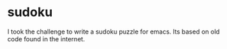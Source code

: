# sudoku
I took the challenge to write a sudoku puzzle for emacs. Its based on old code found in the internet.
